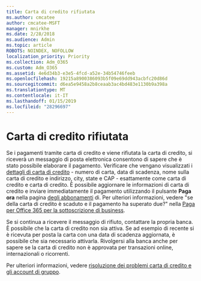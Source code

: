 ```yaml
---
title: Carta di credito rifiutata
ms.author: cmcatee
author: cmcatee-MSFT
manager: mnirkhe
ms.date: 2/28/2018
ms.audience: Admin
ms.topic: article
ROBOTS: NOINDEX, NOFOLLOW
localization_priority: Priority
ms.collection: Adm_O365
ms.custom: Adm_O365
ms.assetid: 4e6d34b3-e3e5-4fcd-a52e-34b54746feeb
ms.openlocfilehash: 19215a8900386093b5f09e69dd943acbfc20d86d
ms.sourcegitcommit: d6ea5e9458a2b8ceaab3ac4bd483e1130b9a398a
ms.translationtype: MT
ms.contentlocale: it-IT
ms.lasthandoff: 01/15/2019
ms.locfileid: "28296697"
---
```

# <a name="declined-credit-card"></a>Carta di credito rifiutata

Se i pagamenti tramite carta di credito e viene rifiutata la carta di credito, si riceverà un messaggio di posta elettronica consentono di sapere che è stato possibile elaborare il pagamento. Verificare che vengano visualizzati i [dettagli di carta di credito](https://go.microsoft.com/fwlink/p/?linkid=842054) - numero di carta, data di scadenza, nome sulla carta di credito e indirizzo, city, state e CAP - esattamente come carta di credito e carta di credito. È possibile aggiornare le informazioni di carta di credito e inviare immediatamente il pagamento utilizzando il pulsante **Paga ora** nella pagina [degli abbonamenti](https://go.microsoft.com/fwlink/p/?linkid=842054) di. Per ulteriori informazioni, vedere "se della carta di credito è scaduto e il pagamento ha superato due?" nella [Paga per Office 365 per la sottoscrizione di business](https://support.office.com/article/734f4aab-df2d-4e9b-8cb1-691910bde216).
  
Se si continua a ricevere il messaggio di rifiuto, contattare la propria banca. È possibile che la carta di credito non sia attiva. Se ad esempio di recente si è ricevuta per posta la carta con una data di scadenza aggiornata, è possibile che sia necessario attivarla. Rivolgersi alla banca anche per sapere se la carta di credito non è approvata per transazioni online, internazionali o ricorrenti.  
  
Per ulteriori informazioni, vedere [risoluzione dei problemi carta di credito e gli account di gruppo](https://support.office.com/article/30ba9c83-50d8-4020-90ed-830a5b8c8724).
  

